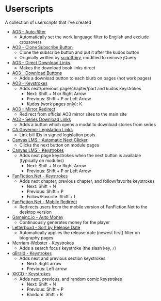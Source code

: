 # Userscripts

A collection of userscripts that I've created

- [AO3 - Auto-filter](https://github.com/hkamran80/userscripts/raw/main/ao3_autofilter.user.js)
  - Automatically set the work language filter to English and exclude crossovers
- [AO3 - Clone Subscribe Button](https://github.com/hkamran80/userscripts/raw/main/ao3_clonesubscribe.user.js)
  - Clone the subscribe button and put it after the kudos button
  - Originally written by [scriptfairy](https://greasyfork.org/en/scripts/22497-ao3-clone-subscribe-button), modified to remove jQuery
- [AO3 - Direct Download Links](https://github.com/hkamran80/userscripts/raw/main/ao3_directdownload.user.js)
  - Makes the download book links direct
- [AO3 - Download Buttons](https://github.com/hkamran80/userscripts/raw/main/ao3_downloadbuttons.user.js)
  - Adds a download button to each blurb on pages (not work pages)
- [AO3 - Keystrokes](https://github.com/hkamran80/userscripts/raw/main/ao3_keystrokes.user.js)
  - Adds next/previous page/chapter/part and kudos keystrokes
    - Next: Shift + N or Right Arrow
    - Previous: Shift + P or Left Arrow
    - Kudos (work pages only): K
- [AO3 - Mirror Redirect](https://github.com/hkamran80/userscripts/raw/main/ao3_redirect.user.js)
  - Redirect from official AO3 mirror sites to the main site
- [AO3 - Series Download Links](https://github.com/hkamran80/userscripts/raw/main/ao3_seriesdownload.user.js)
  - Adds a button which opens a modal to download stories from series
- [CA Governor Legislation Links](https://github.com/hkamran80/userscripts/raw/main/cagov_legislation.user.js)
  - Link bill IDs in signed legislation posts
- [Canvas LMS - Automatic Next Clicker](https://github.com/hkamran80/userscripts/raw/main/canvas_autonext.user.js)
  - Clicks the next button on module pages
- [Canvas LMS - Keystrokes](https://github.com/hkamran80/userscripts/raw/main/canvas_lms.user.js)
  - Adds next page keystrokes when the next button is available (typically on modules)
    - Next: Shift + N or Right Arrow
    - Previous: Shift + P or Left Arrow
- [FanFiction.Net - Keystrokes](https://github.com/hkamran80/userscripts/raw/main/fanfiction.user.js)
  - Adds next chapter, previous chapter, and follow/favorite keystrokes
    - Next: Shift + N
    - Previous: Shift + P
    - Follow/Favorite: Shift + L
- [FanFiction.Net - Mobile Redirect](https://github.com/hkamran80/userscripts/raw/main/fanfictionmobileredirect.user.js)
  - Redirects users from the mobile version of FanFiction.Net to the desktop version
- [Gameinc.io - Auto Money](https://github.com/hkamran80/userscripts/raw/main/gameinc_automoney.user.js)
  - Continuously generates money for the player
- [Letterboxd - Sort by Release Date](https://github.com/hkamran80/userscripts/raw/main/letterboxd_releasedatesorter.user.js)
  - Automatically applies the release date (newest first) filter on biography pages
- [Merriam-Webster - Keystrokes](https://github.com/hkamran80/userscripts/raw/main/merriamwebster_keystrokes.user.js)
  - Adds a search focus keystroke (the slash key, `/`)
- [qBraid - Keystrokes](https://github.com/hkamran80/userscripts/raw/main/qbraid_qbook.user.js)
  - Adds next and previous section keystrokes
    - Next: Right arrow
    - Previous: Left arrow
- [XKCD - Keystrokes](https://github.com/hkamran80/userscripts/raw/main/xkcd.user.js)
  - Adds next, previous, and random comic keystrokes
    - Next: Shift + N
    - Previous: Shift + P
    - Random: Shift + R
